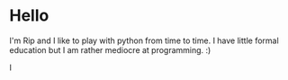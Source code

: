 # Hello
I'm Rip and I like to play with python from time to time. I have little formal education but I am rather mediocre at programming. :)  

I

